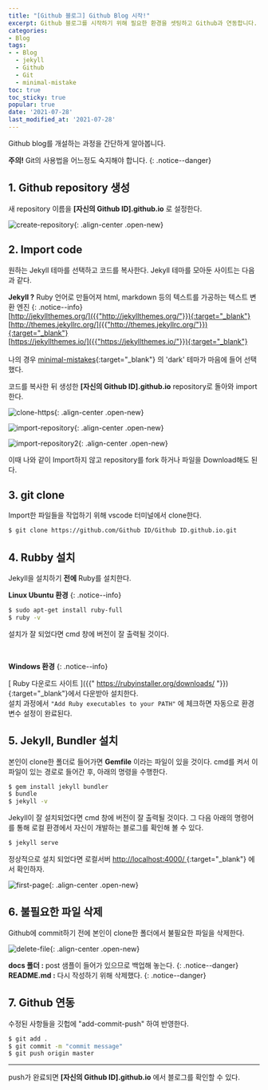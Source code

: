 ```yaml
---
title: "[Github 블로그] Github Blog 시작!"
excerpt: Github 블로그를 시작하기 위해 필요한 환경을 셋팅하고 Github과 연동합니다.
categories:
- Blog
tags:
- - Blog
  - jekyll
  - Github
  - Git
  - minimal-mistake
toc: true
toc_sticky: true
popular: true
date: '2021-07-28'
last_modified_at: '2021-07-28'
---
```


Github blog를 개설하는 과정을 간단하게 알아봅니다.

**주의!** Git의 사용법을 어느정도 숙지해야 합니다.
{: .notice--danger}

## 1. Github repository 생성
새 repository 이름을 **[자신의 Github ID].github.io** 로 설정한다.

![create-repository](https://user-images.githubusercontent.com/62803763/127294001-f4640a23-8c82-47b9-bb55-243c7157a5fb.PNG){: .align-center .open-new}

## 2. Import code
원하는 Jekyll 테마를 선택하고 코드를 복사한다. Jekyll 테마를 모아둔 사이트는 다음과 같다.

**Jekyll ?** Ruby 언어로 만들어져 html, markdown 등의 텍스트를 가공하는 텍스트 변환 엔진
{: .notice--info}
<br>
[http://jekyllthemes.org/]({{"http://jekyllthemes.org/"}}){:target="_blank"}<br>
[http://themes.jekyllrc.org/]({{"http://themes.jekyllrc.org/"}}){:target="_blank"}<br>
[https://jekyllthemes.io/]({{"https://jekyllthemes.io/"}}){:target="_blank"}<br>
<br>
나의 경우 [minimal-mistakes]({{"https://github.com/mmistakes/minimal-mistakes"}}){:target="_blank"} 의 'dark' 테마가 마음에 들어 선택했다.

코드를 복사한 뒤 생성한 **[자신의 Github ID].github.io** repository로 돌아와 import 한다.

![clone-https](https://user-images.githubusercontent.com/62803763/127293828-d60e753f-9aa8-4293-a9b9-2af122c8c66d.PNG){: .align-center .open-new}

![import-repository](https://user-images.githubusercontent.com/62803763/127293893-f7b72c9d-915f-45ef-b14b-9ee19273a4f6.PNG){: .align-center .open-new}

![import-repository2](https://user-images.githubusercontent.com/62803763/127293953-9ae44db5-abec-4273-90d0-6784d399e580.PNG){: .align-center .open-new}

이때 나와 같이 Import하지 않고 repository를 fork 하거나 파일을 Download해도 된다.

## 3. git clone
Import한 파일들을 작업하기 위해 vscode 터미널에서 clone한다.

```bash
$ git clone https://github.com/Github ID/Github ID.github.io.git
```

## 4. Rubby 설치
Jekyll을 설치하기 **전에** Ruby를 설치한다.

**Linux Ubuntu 환경** 
{: .notice--info}

```bash
$ sudo apt-get install ruby-full
$ ruby -v
```

설치가 잘 되었다면 cmd 창에 버전이 잘 출력될 것이다.

<br>

**Windows 환경** 
{: .notice--info}

[ Ruby 다운로드 사이트 ]({{" https://rubyinstaller.org/downloads/ "}}){:target="_blank"}에서 다운받아 설치한다.<br>
설치 과정에서 `"Add Ruby executables to your PATH"` 에 체크하면 자동으로 환경변수 설정이 완료된다.

## 5. Jekyll, Bundler 설치
본인이 clone한 폴더로 들어가면 **Gemfile** 이라는 파일이 있을 것이다. cmd를 켜서 이 파일이 있는 경로로 들어간 후, 아래의 명령을 수행한다.

```bash
$ gem install jekyll bundler
$ bundle
$ jekyll -v
```

Jekyll이 잘 설치되었다면 cmd 창에 버전이 잘 출력될 것이다. 
그 다음 아래의 명령어를 통해 로컬 환경에서 자신이 개발하는 블로그를 확인해 볼 수 있다.

```bash
$ jekyll serve
```

정상적으로 설치 되었다면 로컬서버 [http://localhost:4000/ ]({{"http://localhost:4000/"}}){:target="_blank"} 에서 확인하자.

![first-page](https://user-images.githubusercontent.com/62803763/127294147-7b1c13aa-6e30-4066-8e96-504d0ef6c4a0.PNG){: .align-center .open-new}

## 6. 불필요한 파일 삭제
Github에 commit하기 전에 본인이 clone한 폴더에서 불필요한 파일을 삭제한다.

![delete-file](https://user-images.githubusercontent.com/62803763/127295569-ea06e4f0-f4ae-47ce-ba1d-bc2ffc7b84d6.PNG){: .align-center .open-new}

**docs 폴더 :** post 샘플이 들어가 있으므로 백업해 놓는다.
{: .notice--danger}
**README.md :** 다시 작성하기 위해 삭제했다.
{: .notice--danger}

## 7. Github 연동
수정된 사항들을 깃헙에 "add-commit-push" 하여 반영한다.

```bash
$ git add .
$ git commit -m "commit message"
$ git push origin master
```

---
push가 완료되면 **[자신의 Github ID].github.io** 에서 블로그를 확인할 수 있다.
